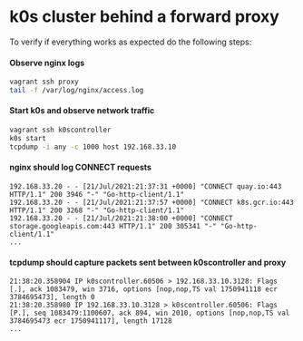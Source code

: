 # k0s cluster behind a forward proxy

To verify if everything works as expected do the following steps:

#### Observe nginx logs
```bash
vagrant ssh proxy
tail -f /var/log/nginx/access.log
```

#### Start k0s and observe network traffic
```bash
vagrant ssh k0scontroller
k0s start
tcpdump -i any -c 1000 host 192.168.33.10
```

#### nginx should log CONNECT requests
```
192.168.33.20 - - [21/Jul/2021:21:37:31 +0000] "CONNECT quay.io:443 HTTP/1.1" 200 3946 "-" "Go-http-client/1.1"
192.168.33.20 - - [21/Jul/2021:21:37:57 +0000] "CONNECT k8s.gcr.io:443 HTTP/1.1" 200 3268 "-" "Go-http-client/1.1"
192.168.33.20 - - [21/Jul/2021:21:38:00 +0000] "CONNECT storage.googleapis.com:443 HTTP/1.1" 200 305341 "-" "Go-http-client/1.1"
...
```

#### tcpdump should capture packets sent between k0scontroller and proxy
```
21:38:20.358904 IP k0scontroller.60506 > 192.168.33.10.3128: Flags [.], ack 1083479, win 3716, options [nop,nop,TS val 1750941118 ecr 3784695473], length 0
21:38:20.358980 IP 192.168.33.10.3128 > k0scontroller.60506: Flags [P.], seq 1083479:1100607, ack 894, win 2010, options [nop,nop,TS val 3784695473 ecr 1750941117], length 17128
...
```
